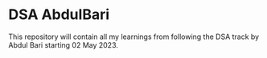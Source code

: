 # DSA AbdulBari
This repository will contain all my learnings from following the DSA track by Abdul Bari starting 02 May 2023. 
